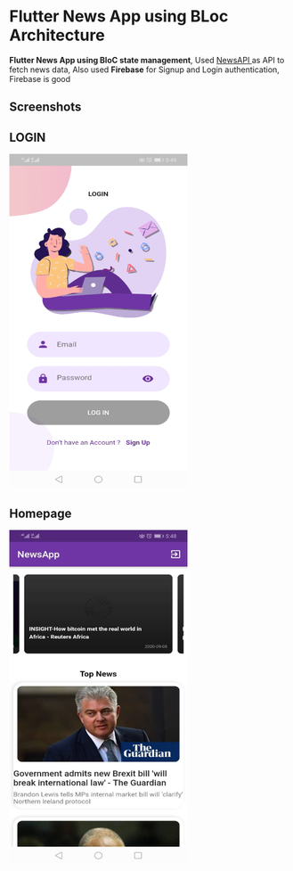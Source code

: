 # Flutter News App using BLoc Architecture

<b>Flutter News App using BloC state management</b>, 
Used <a href="newsapi.org">NewsAPI </a> as API to fetch news data, 
Also used <b>Firebase</b> for Signup and Login authentication,
Firebase is good

## Screenshots
<h2>LOGIN</h2>
<img height = "600px"  width="320px" src=https://github.com/clembabs/FlutterNewsAppBloc/blob/master/demo/login.jpeg>

<h2>Homepage</h2>
<img height = "600px"  width="320px" src=https://github.com/clembabs/FlutterNewsAppBloc/blob/master/demo/homepage.jpeg>

